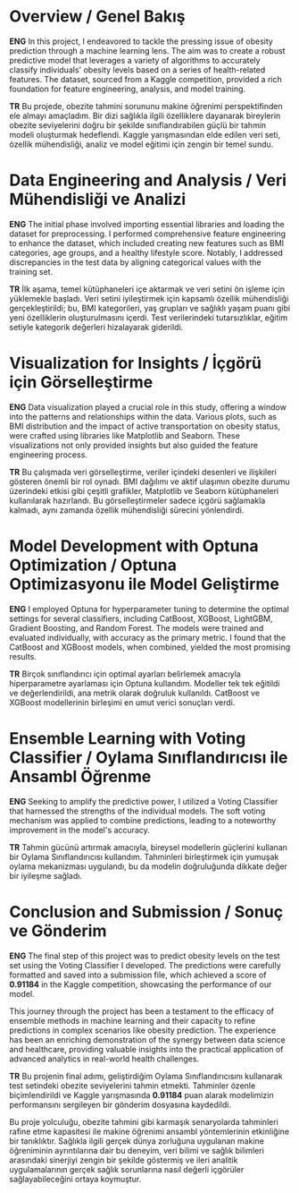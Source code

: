 # Overview / Genel Bakış
**ENG**
In this project, I endeavored to tackle the pressing issue of obesity prediction through a machine learning lens. The aim was to create a robust predictive model that leverages a variety of algorithms to accurately classify individuals' obesity levels based on a series of health-related features. The dataset, sourced from a Kaggle competition, provided a rich foundation for feature engineering, analysis, and model training.

**TR**
Bu projede, obezite tahmini sorununu makine öğrenimi perspektifinden ele almayı amaçladım. Bir dizi sağlıkla ilgili özelliklere dayanarak bireylerin obezite seviyelerini doğru bir şekilde sınıflandırabilen güçlü bir tahmin modeli oluşturmak hedeflendi. Kaggle yarışmasından elde edilen veri seti, özellik mühendisliği, analiz ve model eğitimi için zengin bir temel sundu.

# Data Engineering and Analysis / Veri Mühendisliği ve Analizi
**ENG**
The initial phase involved importing essential libraries and loading the dataset for preprocessing. I performed comprehensive feature engineering to enhance the dataset, which included creating new features such as BMI categories, age groups, and a healthy lifestyle score. Notably, I addressed discrepancies in the test data by aligning categorical values with the training set.

**TR**
İlk aşama, temel kütüphaneleri içe aktarmak ve veri setini ön işleme için yüklemekle başladı. Veri setini iyileştirmek için kapsamlı özellik mühendisliği gerçekleştirildi; bu, BMI kategorileri, yaş grupları ve sağlıklı yaşam puanı gibi yeni özelliklerin oluşturulmasını içerdi. Test verilerindeki tutarsızlıklar, eğitim setiyle kategorik değerleri hizalayarak giderildi.

# Visualization for Insights / İçgörü için Görselleştirme
**ENG**
Data visualization played a crucial role in this study, offering a window into the patterns and relationships within the data. Various plots, such as BMI distribution and the impact of active transportation on obesity status, were crafted using libraries like Matplotlib and Seaborn. These visualizations not only provided insights but also guided the feature engineering process.

**TR**
Bu çalışmada veri görselleştirme, veriler içindeki desenleri ve ilişkileri gösteren önemli bir rol oynadı. BMI dağılımı ve aktif ulaşımın obezite durumu üzerindeki etkisi gibi çeşitli grafikler, Matplotlib ve Seaborn kütüphaneleri kullanılarak hazırlandı. Bu görselleştirmeler sadece içgörü sağlamakla kalmadı, aynı zamanda özellik mühendisliği sürecini yönlendirdi.

# Model Development with Optuna Optimization / Optuna Optimizasyonu ile Model Geliştirme
**ENG**
I employed Optuna for hyperparameter tuning to determine the optimal settings for several classifiers, including CatBoost, XGBoost, LightGBM, Gradient Boosting, and Random Forest. The models were trained and evaluated individually, with accuracy as the primary metric. I found that the CatBoost and XGBoost models, when combined, yielded the most promising results.

**TR**
Birçok sınıflandırıcı için optimal ayarları belirlemek amacıyla hiperparametre ayarlaması için Optuna kullandım. Modeller tek tek eğitildi ve değerlendirildi, ana metrik olarak doğruluk kullanıldı. CatBoost ve XGBoost modellerinin birleşimi en umut verici sonuçları verdi.

# Ensemble Learning with Voting Classifier / Oylama Sınıflandırıcısı ile Ansambl Öğrenme
**ENG**
Seeking to amplify the predictive power, I utilized a Voting Classifier that harnessed the strengths of the individual models. The soft voting mechanism was applied to combine predictions, leading to a noteworthy improvement in the model's accuracy.

**TR**
Tahmin gücünü artırmak amacıyla, bireysel modellerin güçlerini kullanan bir Oylama Sınıflandırıcısı kullandım. Tahminleri birleştirmek için yumuşak oylama mekanizması uygulandı, bu da modelin doğruluğunda dikkate değer bir iyileşme sağladı.

# Conclusion and Submission / Sonuç ve Gönderim
**ENG**
The final step of this project was to predict obesity levels on the test set using the Voting Classifier I developed. The predictions were carefully formatted and saved into a submission file, which achieved a score of **0.91184** in the Kaggle competition, showcasing the performance of our model.

This journey through the project has been a testament to the efficacy of ensemble methods in machine learning and their capacity to refine predictions in complex scenarios like obesity prediction. The experience has been an enriching demonstration of the synergy between data science and healthcare, providing valuable insights into the practical application of advanced analytics in real-world health challenges.

**TR**
Bu projenin final adımı, geliştirdiğim Oylama Sınıflandırıcısını kullanarak test setindeki obezite seviyelerini tahmin etmekti. Tahminler özenle biçimlendirildi ve Kaggle yarışmasında **0.91184** puan alarak modelimizin performansını sergileyen bir gönderim dosyasına kaydedildi.

Bu proje yolculuğu, obezite tahmini gibi karmaşık senaryolarda tahminleri rafine etme kapasitesi ile makine öğrenimi ansambl yöntemlerinin etkinliğine bir tanıklıktır. Sağlıkla ilgili gerçek dünya zorluğuna uygulanan makine öğreniminin ayrıntılarına dair bu deneyim, veri bilimi ve sağlık bilimleri arasındaki sinerjiyi zengin bir şekilde göstermiş ve ileri analitik uygulamalarının gerçek sağlık sorunlarına nasıl değerli içgörüler sağlayabileceğini ortaya koymuştur.
